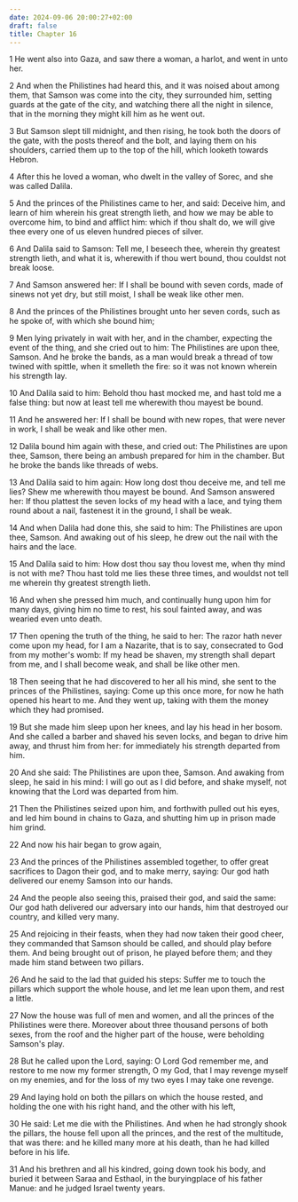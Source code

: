 ```yaml
---
date: 2024-09-06 20:00:27+02:00
draft: false
title: Chapter 16
---
```




1 He went also into Gaza, and saw there a woman, a harlot, and went in unto her.

2 And when the Philistines had heard this, and it was noised about among them, that Samson was come into the city, they surrounded him, setting guards at the gate of the city, and watching there all the night in silence, that in the morning they might kill him as he went out.

3 But Samson slept till midnight, and then rising, he took both the doors of the gate, with the posts thereof and the bolt, and laying them on his shoulders, carried them up to the top of the hill, which looketh towards Hebron.

4 After this he loved a woman, who dwelt in the valley of Sorec, and she was called Dalila.

5 And the princes of the Philistines came to her, and said: Deceive him, and learn of him wherein his great strength lieth, and how we may be able to overcome him, to bind and afflict him: which if thou shalt do, we will give thee every one of us eleven hundred pieces of silver.

6 And Dalila said to Samson: Tell me, I beseech thee, wherein thy greatest strength lieth, and what it is, wherewith if thou wert bound, thou couldst not break loose.

7 And Samson answered her: If I shall be bound with seven cords, made of sinews not yet dry, but still moist, I shall be weak like other men.

8 And the princes of the Philistines brought unto her seven cords, such as he spoke of, with which she bound him;

9 Men lying privately in wait with her, and in the chamber, expecting the event of the thing, and she cried out to him: The Philistines are upon thee, Samson. And he broke the bands, as a man would break a thread of tow twined with spittle, when it smelleth the fire: so it was not known wherein his strength lay.

10 And Dalila said to him: Behold thou hast mocked me, and hast told me a false thing: but now at least tell me wherewith thou mayest be bound.

11 And he answered her: If I shall be bound with new ropes, that were never in work, I shall be weak and like other men.

12 Dalila bound him again with these, and cried out: The Philistines are upon thee, Samson, there being an ambush prepared for him in the chamber. But he broke the bands like threads of webs.

13 And Dalila said to him again: How long dost thou deceive me, and tell me lies? Shew me wherewith thou mayest be bound. And Samson answered her: If thou plattest the seven locks of my head with a lace, and tying them round about a nail, fastenest it in the ground, I shall be weak.

14 And when Dalila had done this, she said to him: The Philistines are upon thee, Samson. And awaking out of his sleep, he drew out the nail with the hairs and the lace.

15 And Dalila said to him: How dost thou say thou lovest me, when thy mind is not with me? Thou hast told me lies these three times, and wouldst not tell me wherein thy greatest strength lieth.

16 And when she pressed him much, and continually hung upon him for many days, giving him no time to rest, his soul fainted away, and was wearied even unto death.

17 Then opening the truth of the thing, he said to her: The razor hath never come upon my head, for I am a Nazarite, that is to say, consecrated to God from my mother's womb: If my head be shaven, my strength shall depart from me, and I shall become weak, and shall be like other men.

18 Then seeing that he had discovered to her all his mind, she sent to the princes of the Philistines, saying: Come up this once more, for now he hath opened his heart to me. And they went up, taking with them the money which they had promised.

19 But she made him sleep upon her knees, and lay his head in her bosom. And she called a barber and shaved his seven locks, and began to drive him away, and thrust him from her: for immediately his strength departed from him.

20 And she said: The Philistines are upon thee, Samson. And awaking from sleep, he said in his mind: I will go out as I did before, and shake myself, not knowing that the Lord was departed from him.

21 Then the Philistines seized upon him, and forthwith pulled out his eyes, and led him bound in chains to Gaza, and shutting him up in prison made him grind.

22 And now his hair began to grow again,

23 And the princes of the Philistines assembled together, to offer great sacrifices to Dagon their god, and to make merry, saying: Our god hath delivered our enemy Samson into our hands.

24 And the people also seeing this, praised their god, and said the same: Our god hath delivered our adversary into our hands, him that destroyed our country, and killed very many.

25 And rejoicing in their feasts, when they had now taken their good cheer, they commanded that Samson should be called, and should play before them. And being brought out of prison, he played before them; and they made him stand between two pillars.

26 And he said to the lad that guided his steps: Suffer me to touch the pillars which support the whole house, and let me lean upon them, and rest a little.

27 Now the house was full of men and women, and all the princes of the Philistines were there. Moreover about three thousand persons of both sexes, from the roof and the higher part of the house, were beholding Samson's play.

28 But he called upon the Lord, saying: O Lord God remember me, and restore to me now my former strength, O my God, that I may revenge myself on my enemies, and for the loss of my two eyes I may take one revenge.

29 And laying hold on both the pillars on which the house rested, and holding the one with his right hand, and the other with his left,

30 He said: Let me die with the Philistines. And when he had strongly shook the pillars, the house fell upon all the princes, and the rest of the multitude, that was there: and he killed many more at his death, than he had killed before in his life.

31 And his brethren and all his kindred, going down took his body, and buried it between Saraa and Esthaol, in the buryingplace of his father Manue: and he judged Israel twenty years.

